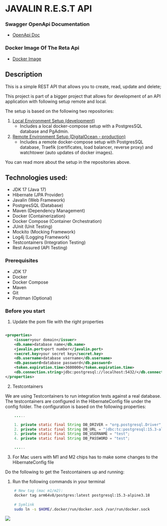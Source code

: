 # JAVALIN R.E.S.T API

### Swagger OpenApi Documentation
 - [OpenApi Doc](https://app.swaggerhub.com/apis/tysker/javalinrestapi/1.0.0)

### Docker Image Of The Reta Api
 - [Docker Image](https://hub.docker.com/r/tyskerdocker/javalin-auth-api)

## Description

This is a simple REST API that allows you to create, read, update and delete;

This project is part of a bigger project that allows for development of an API application with following setup remote and local.

The setup is based on the following two repositories:
1. [Local Environment Setup (development)](https://github.com/tysker/3sem-traefik-setup-local)
    - Includes a local docker-compose setup with a PostgresSQL database and PgAdmin.
2. [Remote Environment Setup (DigitalOcean - production)](https://github.com/tysker/3sem-traefik-setup-remote)
    - Includes a remote docker-compose setup with PostgresSQL database, Traefik (certificates, load balancer, reverse proxy) and watchtower (auto updates of docker images).

You can read more about the setup in the repositories above.

## Technologies used:

- JDK 17 (Java 17)
- Hibernate (JPA Provider)
- Javalin (Web Framework)
- PostgresSQL (Database)
- Maven (Dependency Management)
- Docker (Containerization)
- Docker Compose (Container Orchestration)
- JUnit (Unit Testing)
- Mockito (Mocking Framework)
- Log4j (Logging Framework)
- Testcontainers (Integration Testing)
- Rest Assured (API Testing)

### Prerequisites

- JDK 17
- Docker
- Docker Compose
- Maven
- Git
- Postman (Optional)

### Before you start


1. Update the pom file with the right properties

```xml

<properties>
    <issuer>your domain</issuer>
    <db.name>database name</db.name>
    <javalin.port>port number</javalin.port>
    <secret.key>your secret key</secret.key>
    <db.username>database username</db.username>
    <db.password>database password</db.password>
    <token.expiration.time>3600000</token.expiration.time>
    <db.connection.string>jdbc:postgresql://localhost:5432/</db.connection.string>
</properties>
```

2. Testcontainers

We are using Testcontainers to run integration tests against a real database. The testcontainers are configured in
the HibernateConfig file under the config folder. The configuration is based on the following properties:

```java
    .....

    1. private static final String DB_DRIVER = "org.postgresql.Driver";
    2. private static final String DB_URL = "jdbc:tc:postgresql:15.3-alpine3.18:///test_db";
    3. private static final String DB_USERNAME = "test";
    4. private static final String DB_PASSWORD = "test";

    .....

```

3. For Mac users with M1 and M2 chips has to make some changes to the HibernateConfig file

Do the following to get the Testcontainers up and running:

1. Run the following commands in your terminal

```bash 
    # New tag (mac m1/m2): 
    docker tag arm64v8/postgres:latest postgresql:15.3-alpine3.18
    
    # Symlink
    sudo ln -s $HOME/.docker/run/docker.sock /var/run/docker.sock
```


[![](https://jitpack.io/v/tysker/token-dependency-3sem.svg)](https://jitpack.io/#tysker/token-dependency-3sem)

